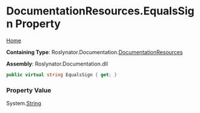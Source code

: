 <a name="_top"></a>

# DocumentationResources\.EqualsSign Property

[Home](../../../../README.md#_top)

**Containing Type**: Roslynator\.Documentation\.[DocumentationResources](../README.md#_top)

**Assembly**: Roslynator\.Documentation\.dll

```csharp
public virtual string EqualsSign { get; }
```

### Property Value

System\.[String](https://docs.microsoft.com/en-us/dotnet/api/system.string)

